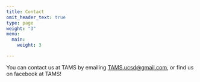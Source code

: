 ```yaml
---
title: Contact
omit_header_text: true
type: page
weight: "3"
menu:
  main:
    weight: 3

---
```

You can contact us at TAMS by emailing TAMS.ucsd@gmail.com, or find us on facebook at TAMS! 